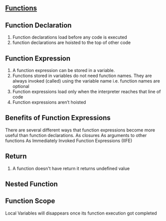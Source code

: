 ## [Functions](./../functions.js)

## Function Declaration
1) Function declarations load before any code is executed
2) function declarations are hoisted to the top of other code

## Function Expression
1) A function expression can be stored in a variable.
2) Functions stored in variables do not need function names. They are always invoked (called) using the variable name i.e. function names are optional
3) Function expressions load only when the interpreter reaches that line of code 
4) Function expressions aren’t hoisted

## Benefits of Function Expressions
There are several different ways that function expressions become more useful than function declarations.
As closures
As arguments to other functions
As Immediately Invoked Function Expressions (IIFE)

## Return
1) A function doesn't have return it returns undefined value 

## Nested Function

## Function Scope
Local Variables will disappears once its function execution got completed

